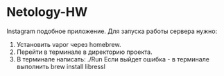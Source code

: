 # Netology-HW
Instagram подобное приложение.
Для запуска работы сервера нужно:
1. Установить vapor через homebrew.
2. Перейти в терминале в директорию проекта.
3. В терминале написать: ./Run
Если выйдет ошибка - в терминале выполнить brew install libressl
